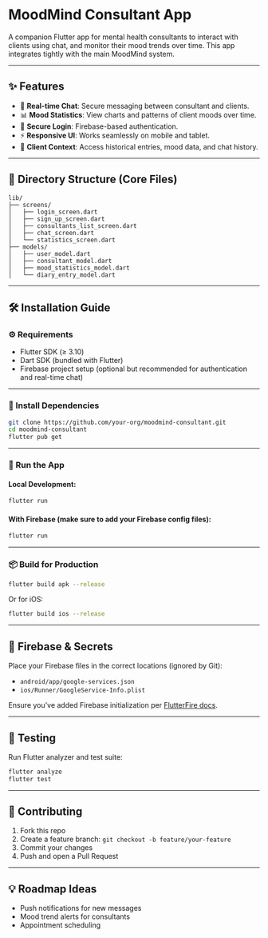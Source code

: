 # MoodMind Consultant App

A companion Flutter app for mental health consultants to interact with clients using chat, and monitor their mood trends over time. This app integrates tightly with the main MoodMind system.

---

## ✨ Features

- 💬 **Real-time Chat**: Secure messaging between consultant and clients.
- 📊 **Mood Statistics**: View charts and patterns of client moods over time.
- 🔐 **Secure Login**: Firebase-based authentication.
- ⚡ **Responsive UI**: Works seamlessly on mobile and tablet.
- 🧠 **Client Context**: Access historical entries, mood data, and chat history.

---

## 📁 Directory Structure (Core Files)

```
lib/
├── screens/
│   ├── login_screen.dart
│   ├── sign_up_screen.dart
│   ├── consultants_list_screen.dart
│   ├── chat_screen.dart
│   └── statistics_screen.dart
├── models/
│   ├── user_model.dart
│   ├── consultant_model.dart
│   ├── mood_statistics_model.dart
│   └── diary_entry_model.dart
```

---

## 🛠 Installation Guide

### ⚙️ Requirements

- Flutter SDK (≥ 3.10)
- Dart SDK (bundled with Flutter)
- Firebase project setup (optional but recommended for authentication and real-time chat)

---

### 🔽 Install Dependencies

```bash
git clone https://github.com/your-org/moodmind-consultant.git
cd moodmind-consultant
flutter pub get
```

---

### 🚀 Run the App

#### Local Development:

```bash
flutter run
```

#### With Firebase (make sure to add your Firebase config files):

```bash
flutter run
```

---

### 📦 Build for Production

```bash
flutter build apk --release
```

Or for iOS:

```bash
flutter build ios --release
```

---

## 🔐 Firebase & Secrets

Place your Firebase files in the correct locations (ignored by Git):

- `android/app/google-services.json`
- `ios/Runner/GoogleService-Info.plist`

Ensure you’ve added Firebase initialization per [FlutterFire docs](https://firebase.flutter.dev/docs/overview/).

---

## 🧪 Testing

Run Flutter analyzer and test suite:

```bash
flutter analyze
flutter test
```

---

## 🤝 Contributing

1. Fork this repo
2. Create a feature branch: `git checkout -b feature/your-feature`
3. Commit your changes
4. Push and open a Pull Request
---

## 💡 Roadmap Ideas

- Push notifications for new messages
- Mood trend alerts for consultants
- Appointment scheduling
